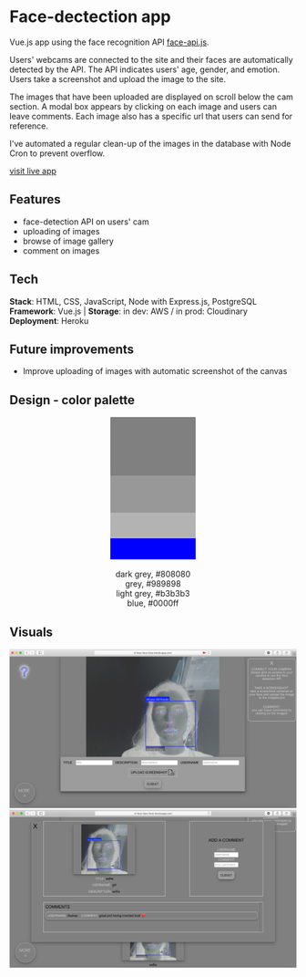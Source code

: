 # Face-dectection app

Vue.js app using the face recognition API [face-api.js](https://github.com/justadudewhohacks/face-api.js).

Users' webcams are connected to the site and their faces are automatically detected by the API.
The API indicates users' age, gender, and emotion. Users take a screenshot and upload the image to the site.

The images that have been uploaded are displayed on scroll below the cam section. A modal box appears by clicking on each image and users can leave comments. Each image also has a specific url that users can send for reference.

I've automated a regular clean-up of the images in the database with Node Cron to prevent overflow.

[visit live app](https://face-face-face.herokuapp.com/)

## Features

- face-detection API on users' cam
- uploading of images
- browse of image gallery
- comment on images

## Tech

**Stack**: HTML, CSS, JavaScript, Node with Express.js, PostgreSQL <br />
**Framework**: Vue.js | **Storage**: in dev: AWS / in prod: Cloudinary </br>
**Deployment**: Heroku

## Future improvements

- Improve uploading of images with automatic screenshot of the canvas

## Design - color palette

<p align="center">
<img width="150" height="250" src="palette.jpg">
<p align="center">
dark grey, #808080 </br>
grey, #989898 </br>
light grey, #b3b3b3 </br>
blue, #0000ff </br>
</p>
</p>

## Visuals

![screenshot 1](screenshot_1.png)
![screenshot 2](screenshot_2.png)
